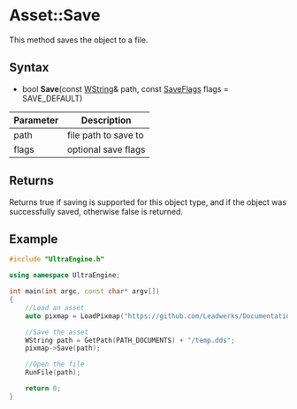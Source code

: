 # Asset::Save

This method saves the object to a file.

## Syntax

- bool **Save**(const [WString](WString.md)& path, const [SaveFlags](Constants.md#SaveFlags) flags = SAVE_DEFAULT)

| Parameter | Description |
|-|-|
|path| file path to save to |
|flags| optional save flags |

## Returns

Returns true if saving is supported for this object type, and if the object was successfully saved, otherwise false is returned.

## Example

```c++
#include "UltraEngine.h"

using namespace UltraEngine;

int main(int argc, const char* argv[])
{
	//Load an asset
	auto pixmap = LoadPixmap("https://github.com/Leadwerks/Documentation/raw/master/Assets/Materials/Brick/brickwall01.dds");

	//Save the asset
	WString path = GetPath(PATH_DOCUMENTS) + "/temp.dds";
	pixmap->Save(path);

	//Open the file
	RunFile(path);

	return 0;
}
```
